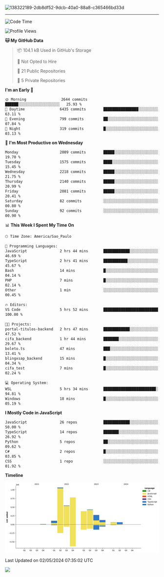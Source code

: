 
![138322189-2db8df52-9dcb-40a0-88a8-c365466bd33d](https://user-images.githubusercontent.com/89656623/214648213-d698ffe7-0c15-4728-8ac0-3e241011cc78.gif)

---

<!--START_SECTION:waka-->
![Code Time](http://img.shields.io/badge/Code%20Time-76%20hrs%209%20mins-blue)

![Profile Views](http://img.shields.io/badge/Profile%20Views-7-blue)

**🐱 My GitHub Data** 

> 📦 104.1 kB Used in GitHub's Storage 
 > 
> 🚫 Not Opted to Hire
 > 
> 📜 21 Public Repositories 
 > 
> 🔑 5 Private Repositories 
 > 
**I'm an Early 🐤** 

```text
🌞 Morning                2644 commits        ██████░░░░░░░░░░░░░░░░░░░   25.93 % 
🌆 Daytime                6435 commits        ████████████████░░░░░░░░░   63.11 % 
🌃 Evening                799 commits         ██░░░░░░░░░░░░░░░░░░░░░░░   07.84 % 
🌙 Night                  319 commits         █░░░░░░░░░░░░░░░░░░░░░░░░   03.13 % 
```
📅 **I'm Most Productive on Wednesday** 

```text
Monday                   2009 commits        █████░░░░░░░░░░░░░░░░░░░░   19.70 % 
Tuesday                  1575 commits        ████░░░░░░░░░░░░░░░░░░░░░   15.45 % 
Wednesday                2218 commits        █████░░░░░░░░░░░░░░░░░░░░   21.75 % 
Thursday                 2140 commits        █████░░░░░░░░░░░░░░░░░░░░   20.99 % 
Friday                   2081 commits        █████░░░░░░░░░░░░░░░░░░░░   20.41 % 
Saturday                 82 commits          ░░░░░░░░░░░░░░░░░░░░░░░░░   00.80 % 
Sunday                   92 commits          ░░░░░░░░░░░░░░░░░░░░░░░░░   00.90 % 
```


📊 **This Week I Spent My Time On** 

```text
🕑︎ Time Zone: America/Sao_Paulo

💬 Programming Languages: 
JavaScript               2 hrs 44 mins       ████████████░░░░░░░░░░░░░   46.69 % 
TypeScript               2 hrs 41 mins       ███████████░░░░░░░░░░░░░░   45.67 % 
Bash                     14 mins             █░░░░░░░░░░░░░░░░░░░░░░░░   04.14 % 
PHP                      7 mins              █░░░░░░░░░░░░░░░░░░░░░░░░   02.14 % 
Other                    1 min               ░░░░░░░░░░░░░░░░░░░░░░░░░   00.45 % 

🔥 Editors: 
VS Code                  5 hrs 52 mins       █████████████████████████   100.00 % 

🐱‍💻 Projects: 
portal-titulos-backend   2 hrs 47 mins       ████████████░░░░░░░░░░░░░   47.52 % 
cifa_backend             1 hr 44 mins        ███████░░░░░░░░░░░░░░░░░░   29.67 % 
boleto.ts                47 mins             ███░░░░░░░░░░░░░░░░░░░░░░   13.41 % 
blingxsap_backend        15 mins             █░░░░░░░░░░░░░░░░░░░░░░░░   04.34 % 
cifa_test                7 mins              █░░░░░░░░░░░░░░░░░░░░░░░░   02.24 % 

💻 Operating System: 
WSL                      5 hrs 34 mins       ████████████████████████░   94.81 % 
Windows                  18 mins             █░░░░░░░░░░░░░░░░░░░░░░░░   05.19 % 
```

**I Mostly Code in JavaScript** 

```text
JavaScript               26 repos            ████████████░░░░░░░░░░░░░   50.00 % 
TypeScript               14 repos            ███████░░░░░░░░░░░░░░░░░░   26.92 % 
Python                   5 repos             ██░░░░░░░░░░░░░░░░░░░░░░░   09.62 % 
C#                       2 repos             █░░░░░░░░░░░░░░░░░░░░░░░░   03.85 % 
CSS                      1 repo              ░░░░░░░░░░░░░░░░░░░░░░░░░   01.92 % 
```



**Timeline**

![Lines of Code chart](https://raw.githubusercontent.com/NatanB4/NatanB4/main/assets/bar_graph.png)


 Last Updated on 02/05/2024 07:35:02 UTC
<!--END_SECTION:waka-->
    
  <a href="mailto:natanbarbosa027@gmail.com"><img src="https://img.shields.io/badge/Gmail-D14836?style=for-the-badge&logo=gmail&logoColor=white" target="_blank"></a>

